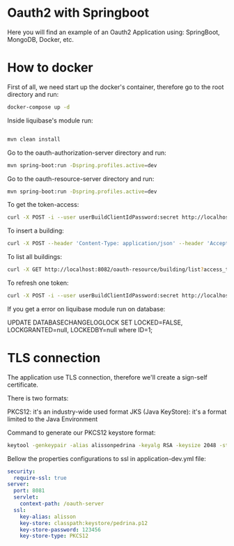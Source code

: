 # Oauth2 with Springboot

Here you will find an example of an Oauth2 Application using: SpringBoot, MongoDB, Docker, etc.

# How to docker

First of all, we need start up the docker's container, therefore go to the root directory and run:

```bash
docker-compose up -d

```

Inside liquibase's module run:

```bash

mvn clean install
```

Go to the oauth-authorization-server directory and run:

```bash
mvn spring-boot:run -Dspring.profiles.active=dev
```

Go to the oauth-resource-server directory and run:

```bash
mvn spring-boot:run -Dspring.profiles.active=dev
```

To get the token-access:

```bash
curl -X POST -i --user userBuildClientIdPassword:secret http://localhost:8081/oauth-server/oauth/token -d 'grant_type=password' -d 'username=tom' -d 'password=111';

```

To insert a building:

```bash
curl -X POST --header 'Content-Type: application/json' --header 'Accept: application/json' -d '{"coords": [[ 0 ]],"floorHeight": 0, "floors": 0, "height": 0, "name": "string", "ownerId": 0 }' 'http://localhost:8082/oauth-resource/building?access_token=<access_token>'
```

To list all buildings:

```bash
curl -X GET http://localhost:8082/oauth-resource/building/list?access_token=<access_token>

```

To refresh one token:

```bash
curl -X POST -i --user userBuildClientIdPassword:secret http://localhost:8081/oauth-server/oauth/token -d 'grant_type=refresh_token' -d 'username=tom' -d 'password=111' -d 'refresh_token=<refresh_token>';

```

If you get a error on liquibase module run on database:

UPDATE DATABASECHANGELOGLOCK SET LOCKED=FALSE, LOCKGRANTED=null, LOCKEDBY=null where ID=1;

# TLS connection

The application use TLS connection, therefore we'll create a sign-self certificate.

There is two formats:

PKCS12: it's an industry-wide used format
JKS (Java KeyStore): it's a format limited to the Java Environment 

Command to generate our PKCS12 keystore format:

```bash
keytool -genkeypair -alias alissonpedrina -keyalg RSA -keysize 2048 -storetype PKCS12 -keystore pedrina.p12 -validity 3650
```
Bellow the properties configurations to ssl in application-dev.yml file:

```yml
security:
  require-ssl: true
server:
  port: 8081
  servlet:
    context-path: /oauth-server
  ssl:
    key-alias: alisson
    key-store: classpath:keystore/pedrina.p12
    key-store-password: 123456
    key-store-type: PKCS12
```






